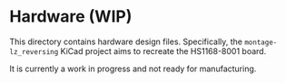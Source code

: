 # Hardware (WIP)

This directory contains hardware design files. Specifically, the
`montage-lz_reversing` KiCad project aims to recreate the HS1168-8001 board.

It is currently a work in progress and not ready for manufacturing.
